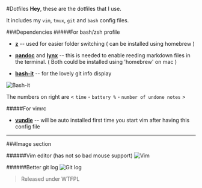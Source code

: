 #Dotfiles
**Hey**, these are the dotfiles that I use.

It includes my `vim`, `tmux`, `git` and `bash` config files.

###Dependencies
#####For bash/zsh profile
* [**z**](https://github.com/rupa/z) -- used for easier folder switching ( can be installed using homebrew ) 

* [**pandoc**](http://pandoc.org/index.html) and [**lynx**](http://lynx.browser.org/) -- this is needed to enable reeding markdown files in the terminal. ( Both could be installed using 'homebrew' on mac )
    
* [**bash-it**](https://github.com/Bash-it/bash-it) -- for the lovely git info display

![Bash-it](http://i.imgur.com/wR0bYSL.png)

The numbers on right are < `time` - `battery %` - `number of undone notes` >

#####For vimrc
* [**vundle**](https://github.com/VundleVim/Vundle.vim) -- will be auto installed first time you start vim after having this config file

---

###Image section

######Vim editor (has not so bad mouse support)
![Vim](http://s32.postimg.org/xd3m655j9/Screen_Shot_2016_04_27_at_8_38_06_AM.png)

######Better git log
![Git log](http://s32.postimg.org/t4xt0etl1/Screen_Shot_2016_04_27_at_8_46_44_AM.png)
>Released under WTFPL
